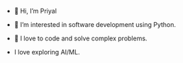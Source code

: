 - 👋 Hi, I’m Priyal
- 👀 I’m interested in software development using Python.
- 🌱 I love to code and solve complex problems.

- I love exploring AI/ML.

<!---
priyalsharma28/priyalsharma28 is a ✨ special ✨ repository because its `README.md` (this file) appears on your GitHub profile.
You can click the Preview link to take a look at your changes.
--->
